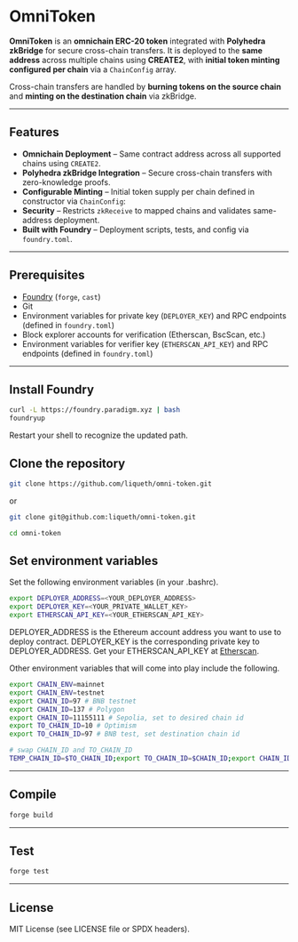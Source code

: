 # OmniToken

**OmniToken** is an **omnichain ERC-20 token** integrated with **Polyhedra zkBridge** for secure cross-chain transfers.
It is deployed to the **same address** across multiple chains using **CREATE2**, with **initial token minting configured per chain** via a `ChainConfig` array.

Cross-chain transfers are handled by **burning tokens on the source chain** and **minting on the destination chain** via zkBridge.

---

## Features

* **Omnichain Deployment** – Same contract address across all supported chains using `CREATE2`.
* **Polyhedra zkBridge Integration** – Secure cross-chain transfers with zero-knowledge proofs.
* **Configurable Minting** – Initial token supply per chain defined in constructor via `ChainConfig`:
* **Security** – Restricts `zkReceive` to mapped chains and validates same-address deployment.
* **Built with Foundry** – Deployment scripts, tests, and config via `foundry.toml`.

---

## Prerequisites

* [Foundry](https://book.getfoundry.sh/) (`forge`, `cast`)
* Git
* Environment variables for private key (`DEPLOYER_KEY`) and RPC endpoints (defined in `foundry.toml`)
* Block explorer accounts for verification (Etherscan, BscScan, etc.)
* Environment variables for verifier key (`ETHERSCAN_API_KEY`) and RPC endpoints (defined in `foundry.toml`)

---

## Install Foundry

```bash
curl -L https://foundry.paradigm.xyz | bash
foundryup
```

Restart your shell to recognize the updated path.

## Clone the repository

```bash
git clone https://github.com/liqueth/omni-token.git
```

or

```bash
git clone git@github.com:liqueth/omni-token.git
```

```bash
cd omni-token
```

## Set environment variables

Set the following environment variables (in your .bashrc).

```bash
export DEPLOYER_ADDRESS=<YOUR_DEPLOYER_ADDRESS>
export DEPLOYER_KEY=<YOUR_PRIVATE_WALLET_KEY>
export ETHERSCAN_API_KEY=<YOUR_ETHERSCAN_API_KEY>
```

DEPLOYER_ADDRESS is the Ethereum account address you want to use to deploy contract.
DEPLOYER_KEY is the corresponding private key to DEPLOYER_ADDRESS.
Get your ETHERSCAN_API_KEY at [Etherscan](https://etherscan.io/myaccount).

Other environment variables that will come into play include the following.

```bash
export CHAIN_ENV=mainnet
export CHAIN_ENV=testnet
export CHAIN_ID=97 # BNB testnet
export CHAIN_ID=137 # Polygon
export CHAIN_ID=11155111 # Sepolia, set to desired chain id
export TO_CHAIN_ID=10 # Optimism
export TO_CHAIN_ID=97 # BNB test, set destination chain id
```

```bash
# swap CHAIN_ID and TO_CHAIN_ID
TEMP_CHAIN_ID=$TO_CHAIN_ID;export TO_CHAIN_ID=$CHAIN_ID;export CHAIN_ID=$TEMP_CHAIN_ID
```

---

## Compile

```bash
forge build
```

---

## Test

```bash
forge test
```

---

## License

MIT License (see LICENSE file or SPDX headers).
